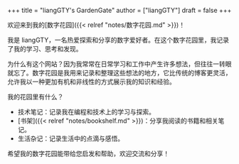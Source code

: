 +++
title = "liangGTY's GardenGate"
author = ["liangGTY"]
draft = false
+++

欢迎来到我的[数字花园]({{< relref "notes/数字花园.md" >}})！

我是 liangGTY，一名热爱探索和分享的数字爱好者。在这个数字花园里，我记录了我的学习、思考和发现。

为什么有这个网站？因为我常常在日常学习和工作中产生许多想法，但往往一转眼就忘了。数字花园是我用来记录和整理这些想法的地方，它比传统的博客更灵活，允许我以一种更加有机和非线性的方式展示我的知识和经验。

我的花园里有什么？

-   技术笔记：记录我在编程和技术上的学习与探索。
-   [书架]({{< relref "notes/bookshelf.md" >}})：分享我阅读的书籍和相关笔记。
-   生活杂记：记录生活中的点滴与感悟。

希望我的数字花园能带给您启发和帮助，欢迎交流和分享！

